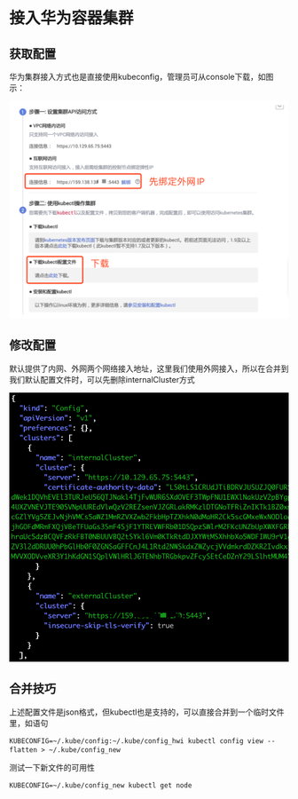 # 接入华为容器集群

## 获取配置

华为集群接入方式也是直接使用kubeconfig，管理员可从console下载，如图示：

![](<../../.gitbook/assets/image (92).png>)

## 修改配置

默认提供了内网、外网两个网络接入地址，这里我们使用外网接入，所以在合并到我们默认配置文件时，可以先删除internalCluster方式

![](<../../.gitbook/assets/image (95).png>)

## 合并技巧

上述配置文件是json格式，但kubectl也是支持的，可以直接合并到一个临时文件里，如语句

```
KUBECONFIG=~/.kube/config:~/.kube/config_hwi kubectl config view --flatten > ~/.kube/config_new
```

测试一下新文件的可用性

```
KUBECONFIG=~/.kube/config_new kubectl get node
```

